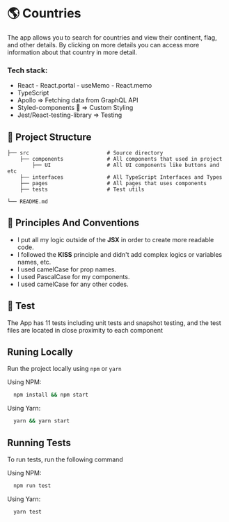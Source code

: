 
# 🌎 Countries

The app allows you to search for countries and view their continent, flag, and other details. By clicking on more details you can access more information about that country in more detail.

### Tech stack:
- React - React.portal - useMemo - React.memo
- TypeScript 
- Apollo => Fetching data from GraphQL API
- Styled-components 💅 => Custom Styling
- Jest/React-testing-library => Testing


## 📇 Project Structure

    ├── src                         # Source directory
        ├── components              # All components that used in project
            ├── UI                  # All UI components like buttons and etc
        ├── interfaces              # All TypeScript Interfaces and Types
        ├── pages                   # All pages that uses components
        ├── tests                   # Test utils
           
    └── README.md

    
## 📝 Principles And Conventions

- I put all my logic outside of the **JSX** in order to create more readable code.
- I followed the **KISS** principle and didn't add complex logics or variables names, etc.
- I used camelCase for prop names.
- I used PascalCase for my components.
- I used camelCase for any other codes.

## 🧪 Test
The App has 11 tests including unit tests and snapshot testing, and the test files are located in close proximity to each component

## Runing Locally

Run the project locally using `npm` or `yarn`

Using NPM:

```bash
  npm install && npm start
```

Using Yarn:

```bash
  yarn && yarn start
```

## Running Tests

To run tests, run the following command

Using NPM:

```bash
  npm run test
```

Using Yarn:

```bash
  yarn test
```


